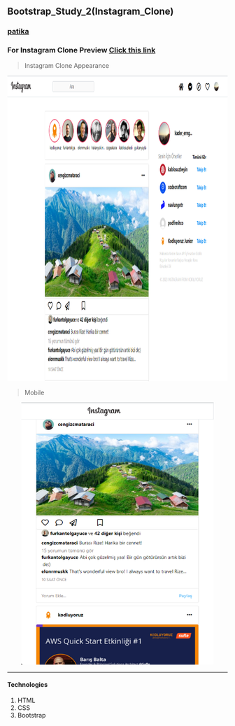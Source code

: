 ## Bootstrap_Study_2(Instagram_Clone)
### [patika](https://academy.patika.dev/tr/profile)
### For Instagram Clone Preview [Click this link](https://kaderergin.github.io/Bootstrap/Bootstrap_Study_2/) 

> Instagram Clone Appearance

<img src="assets/Instagram_clone_ss_1.png"  width="900ox" height="700px"> 

> Mobile

<center><img src="assets/Instagram_clone_ss_2.png"  width="440ox" height="600px"></center>
<hr>

#### Technologies
1. HTML
1. CSS
1. Bootstrap
